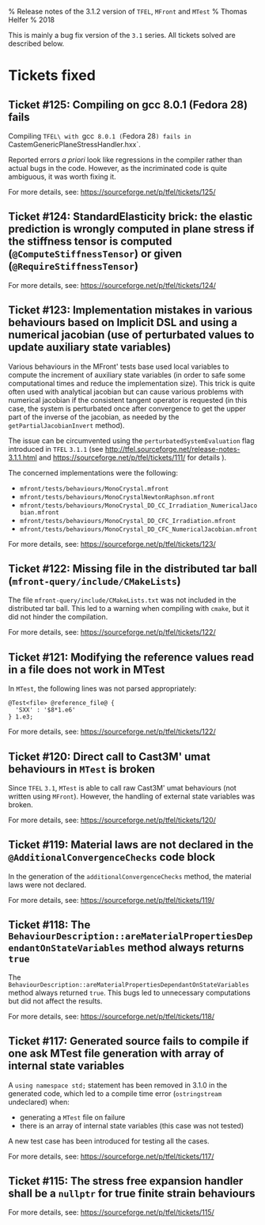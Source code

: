 % Release notes of the 3.1.2 version of `TFEL`, `MFront` and `MTest`
% Thomas Helfer
% 2018

This is mainly a bug fix version of the `3.1` series. All tickets
solved are described below.

# Tickets fixed

## Ticket #125: Compiling on gcc 8.0.1 (Fedora 28) fails

Compiling `TFEL\ with `gcc` 8.0.1 (`Fedora 28`) fails in
`CastemGenericPlaneStressHandler.hxx`.

Reported errors *a priori* look like regressions in the compiler rather
than actual bugs in the code. However, as the incriminated code is quite
ambiguous, it was worth fixing it.

For more details, see: <https://sourceforge.net/p/tfel/tickets/125/>

## Ticket #124: StandardElasticity brick: the elastic prediction is wrongly computed in plane stress if the stiffness tensor is computed (`@ComputeStiffnessTensor`) or given (`@RequireStiffnessTensor`)

For more details, see: <https://sourceforge.net/p/tfel/tickets/124/>

## Ticket #123: Implementation mistakes in various behaviours based on Implicit DSL and using a numerical jacobian (use of perturbated values to update auxiliary state variables)

Various behaviours in the MFront' tests base used local variables to
compute the increment of auxiliary state variables (in order to safe
some computational times and reduce the implementation size). This trick
is quite often used with analytical jacobian but can cause various
problems with numerical jacobian if the consistent tangent operator is
requested (in this case, the system is perturbated once after
convergence to get the upper part of the inverse of the jacobian, as
needed by the `getPartialJacobianInvert` method).

The issue can be circumvented using the `perturbatedSystemEvaluation`
flag introduced in `TFEL` `3.1.1` (see
<http://tfel.sourceforge.net/release-notes-3.1.1.html> and
<https://sourceforge.net/p/tfel/tickets/111/> for details ).

The concerned implementations were the following:

- `mfront/tests/behaviours/MonoCrystal.mfront`
- `mfront/tests/behaviours/MonoCrystalNewtonRaphson.mfront`
- `mfront/tests/behaviours/MonoCrystal_DD_CC_Irradiation_NumericalJacobian.mfront`
- `mfront/tests/behaviours/MonoCrystal_DD_CFC_Irradiation.mfront`
- `mfront/tests/behaviours/MonoCrystal_DD_CFC_NumericalJacobian.mfront`

For more details, see: <https://sourceforge.net/p/tfel/tickets/123/>

## Ticket #122: Missing file in the distributed tar ball (`mfront-query/include/CMakeLists`)

The file `mfront-query/include/CMakeLists.txt` was not included in the distributed tar ball.
This led to a warning when compiling with `cmake`, but it did not hinder the compilation.

For more details, see: <https://sourceforge.net/p/tfel/tickets/122/>

## Ticket #121: Modifying the reference values read in a file does not work in MTest

In `MTest`, the following lines was not parsed appropriately:

~~~~{.cpp}
@Test<file> @reference_file@ {
  'SXX' : '$8*1.e6'
} 1.e3;
~~~~

For more details, see: <https://sourceforge.net/p/tfel/tickets/122/>

## Ticket #120: Direct call to Cast3M' umat behaviours in `MTest` is broken

Since `TFEL` `3.1`, `MTest` is able to call raw Cast3M' umat behaviours
(not written using `MFront`). However, the handling of external state
variables was broken.

For more details, see: <https://sourceforge.net/p/tfel/tickets/120/>

## Ticket #119:	Material laws are not declared in the `@AdditionalConvergenceChecks` code block

In the generation of the `additionalConvergenceChecks` method, the
material laws were not declared.

For more details, see: <https://sourceforge.net/p/tfel/tickets/119/>

## Ticket #118: The `BehaviourDescription::areMaterialPropertiesDependantOnStateVariables` method always returns `true`

The
`BehaviourDescription::areMaterialPropertiesDependantOnStateVariables`
method always returned `true`. This bugs led to unnecessary computations
but did not affect the results.

For more details, see: <https://sourceforge.net/p/tfel/tickets/118/>

## Ticket #117: Generated source fails to compile if one ask MTest file generation with array of internal state variables

A `using namespace std;` statement has been removed in 3.1.0 in the generated code, which led to a compile time error (`ostringstream` undeclared) when:

- generating a `MTest` file on failure
- there is an array of internal state variables (this case was not tested)

A new test case has been introduced for testing all the cases.

For more details, see: <https://sourceforge.net/p/tfel/tickets/117/>

## Ticket #115: The stress free expansion handler shall be a `nullptr` for true finite strain behaviours

For more details, see: <https://sourceforge.net/p/tfel/tickets/115/>
